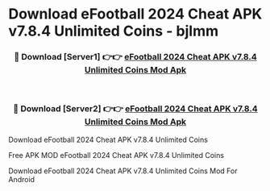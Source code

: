 # Download eFootball 2024 Cheat APK v7.8.4 Unlimited Coins - bjlmm



<div align="center">
<h3>🔴 Download [Server1] 👉👉 <a href="https://momento.my/?title=eFootball_2024_Cheat_APK_v7.8.4_Unlimited_Coins">eFootball 2024 Cheat APK v7.8.4 Unlimited Coins Mod Apk</a></h3><br>

<h3>🔴 Download [Server2] 👉👉 <a href="https://momento.my/?title=eFootball_2024_Cheat_APK_v7.8.4_Unlimited_Coins">eFootball 2024 Cheat APK v7.8.4 Unlimited Coins Mod Apk</a></h3>
</div>



Download eFootball 2024 Cheat APK v7.8.4 Unlimited Coins 

Free APK MOD eFootball 2024 Cheat APK v7.8.4 Unlimited Coins 

Download eFootball 2024 Cheat APK v7.8.4 Unlimited Coins Mod For Android
